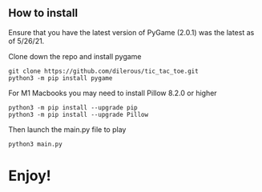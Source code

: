## How to install
Ensure that you have the latest version of PyGame (2.0.1) was the latest as
of 5/26/21.

Clone down the repo and install pygame

```
git clone https://github.com/dilerous/tic_tac_toe.git
python3 -m pip install pygame
```
For M1 Macbooks you may need to install Pillow 8.2.0 or higher
```
python3 -m pip install --upgrade pip
python3 -m pip install --upgrade Pillow
```
Then launch the main.py file to play
```
python3 main.py
```
# Enjoy!
